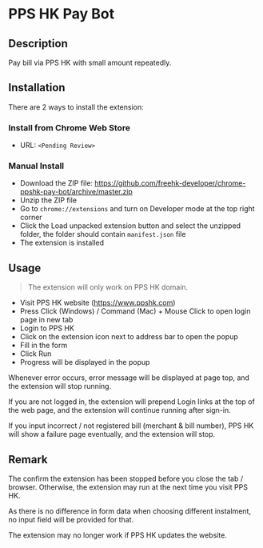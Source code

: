# PPS HK Pay Bot

## Description

Pay bill via PPS HK with small amount repeatedly.

## Installation

There are 2 ways to install the extension:

### Install from Chrome Web Store

- URL: `<Pending Review>`

### Manual Install

- Download the ZIP file: <https://github.com/freehk-developer/chrome-ppshk-pay-bot/archive/master.zip>
- Unzip the ZIP file
- Go to `chrome://extensions` and turn on Developer mode at the top right corner
- Click the Load unpacked extension button and select the unzipped folder, the folder should contain `manifest.json` file
- The extension is installed

## Usage

> The extension will only work on PPS HK domain.

- Visit PPS HK website (<https://www.ppshk.com>)
- Press Click (Windows) / Command (Mac) + Mouse Click to open login page in new tab
- Login to PPS HK
- Click on the extension icon next to address bar to open the popup
- Fill in the form
- Click Run
- Progress will be displayed in the popup

Whenever error occurs, error message will be displayed at page top, and the extension will stop running.

If you are not logged in, the extension will prepend Login links at the top of the web page,
and the extension will continue running after sign-in.

If you input incorrect / not registered bill (merchant & bill number),
PPS HK will show a failure page eventually, and the extension will stop.

## Remark

The confirm the extension has been stopped before you close the tab / browser.
Otherwise, the extension may run at the next time you visit PPS HK.

As there is no difference in form data when choosing different instalment,
no input field will be provided for that.

The extension may no longer work if PPS HK updates the website.
